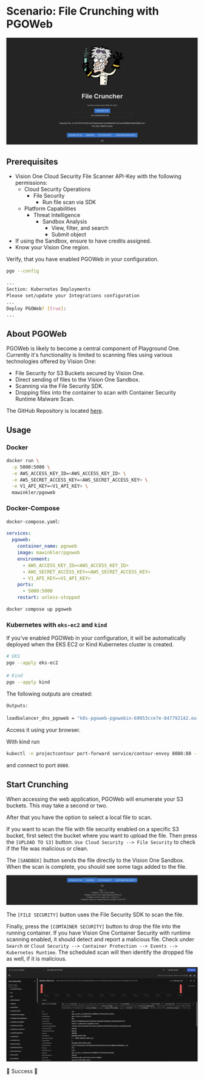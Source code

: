 # Scenario: File Crunching with PGOWeb

![alt text](images/pgoweb-01.png "PGOWeb")

## Prerequisites

- Vision One Cloud Security File Scanner API-Key with the following permissions:
    - Cloud Security Operations
        - File Security
            - Run file scan via SDK
    - Platform Capabilities
        - Threat Intelligence
            - Sandbox Analysis
                - View, filter, and search
                - Submit object
- If using the Sandbox, ensure to have credits assigned.
- Know your Vision One region.

Verify, that you have enabled PGOWeb in your configuration.

```sh
pgo --config
```

```sh
...
Section: Kubernetes Deployments
Please set/update your Integrations configuration
...
Deploy PGOWeb? [true]:
...
```

## About PGOWeb

PGOWeb is likely to become a central component of Playground One. Currently it's functionality is limited to scanning files using various technologies offered by Vision One:

- File Security for S3 Buckets secured by Vision One.
- Direct sending of files to the Vision One Sandbox.
- Scanning via the File Security SDK.
- Dropping files into the container to scan with Container Security Runtime Malware Scan. 

The GitHub Repository is located [here](https://github.com/mawinkler/playground-one-web-app).

## Usage

### Docker

```sh
docker run \
  -p 5000:5000 \
  -e AWS_ACCESS_KEY_ID=<AWS_ACCESS_KEY_ID> \
  -e AWS_SECRET_ACCESS_KEY=<AWS_SECRET_ACCESS_KEY> \
  -e V1_API_KEY=<V1_API_KEY> \
  mawinkler/pgoweb
```

### Docker-Compose

`docker-compose.yaml`:

```yaml
services:
  pgoweb:
    container_name: pgoweb
    image: mawinkler/pgoweb
    environment:
      - AWS_ACCESS_KEY_ID=<AWS_ACCESS_KEY_ID>
      - AWS_SECRET_ACCESS_KEY=<AWS_SECRET_ACCESS_KEY>
      - V1_API_KEY=<V1_API_KEY>
    ports:
      - 5000:5000
    restart: unless-stopped
```

```sh
docker compose up pgoweb
```

### Kubernetes with `eks-ec2` and `kind`

If you've enabled PGOWeb in your configuration, it will be automatically deployed when the EKS EC2 or Kind Kubernetes cluster is created.

```sh
# EKS
pgo --apply eks-ec2

# Kind
pgo --apply kind
```

The following outputs are created:

```sh
Outputs:

loadbalancer_dns_pgoweb = "k8s-pgoweb-pgowebin-69953cce7e-847792142.eu-central-1.elb.amazonaws.com"
```

Access it using your browser.

With kind run

```sh
kubectl -n projectcontour port-forward service/contour-envoy 8080:80 --address='0.0.0.0'
```

and connect to port `8080`.

## Start Crunching

When accessing the web application, PGOWeb will enumerate your S3 buckets. This may take a second or two.

After that you have the option to select a local file to scan.

If you want to scan the file with file security enabled on a specific S3 bucket, first select the bucket where you want to upload the file. Then press the `[UPLOAD TO S3]` button. `Use Cloud Security --> File Security` to check if the file was malicious or clean.

The `[SANDBOX]` button sends the file directly to the Vision One Sandbox. When the scan is complete, you should see some tags added to the file.

![alt text](images/pgoweb-03.png "PGOWeb")

The `[FILE SECURITY]` button uses the File Security SDK to scan the file.

Finally, press the `[COMTAINER SECURITY]` button to drop the file into the running container. If you have Vision One Container Security with runtime scanning enabled, it should detect and report a malicious file. Check under `Search` or `Cloud Security --> Container Protection --> Events --> Kubernetes Runtime`. The scheduled scan will then identify the dropped file as well, if it is malicious.

![alt text](images/pgoweb-02.png "PGOWeb")

🎉 Success 🎉
